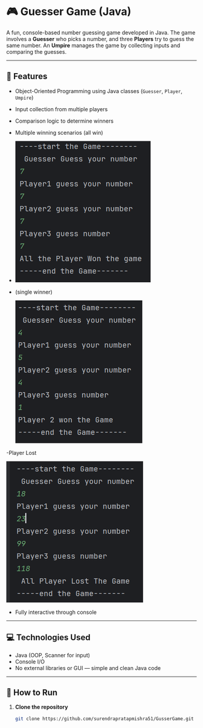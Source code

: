 # 🎮 Guesser Game (Java)

A fun, console-based number guessing game developed in Java. The game involves a **Guesser** who picks a number, and three **Players** try to guess the same number. An **Umpire** manages the game by collecting inputs and comparing the guesses.

---

## 📌 Features

- Object-Oriented Programming using Java classes (`Guesser`, `Player`, `Umpire`)
- Input collection from multiple players
- Comparison logic to determine winners
- Multiple winning scenarios (all win)
- 
  ![AllPlayerWon](AllPlayerWon.png)


- (single winner)

  ![PlayerWon](PlayerWon.png)


-Player Lost

 ![PlayerLost](PlayerLost.png)


  
- Fully interactive through console

---

## 💻 Technologies Used

- Java (OOP, Scanner for input)
- Console I/O
- No external libraries or GUI — simple and clean Java code

---

## 🚀 How to Run

1. **Clone the repository**
   ```bash
   git clone https://github.com/surendrapratapmishra51/GusserGame.git
